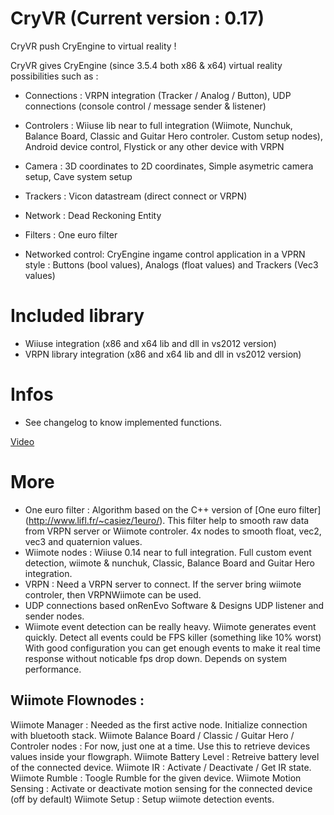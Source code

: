 CryVR (Current version : 0.17)
=====

CryVR push CryEngine to virtual reality !

CryVR gives CryEngine (since 3.5.4 both x86 & x64) virtual reality possibilities such as :
  
  * Connections : VRPN integration (Tracker / Analog / Button), UDP connections (console control / message sender & listener)
  
  * Controlers : Wiiuse lib near to full integration (Wiimote, Nunchuk, Balance Board, Classic and Guitar Hero controler. Custom setup nodes), Android device control, Flystick or any other device with VRPN
      
  * Camera : 3D coordinates to 2D coordinates, Simple asymetric camera setup, Cave system setup
  
  * Trackers : Vicon datastream (direct connect or VRPN)
      
  * Network : Dead Reckoning Entity 
  
  * Filters : One euro filter

  * Networked control: CryEngine ingame control application in a VPRN style : Buttons (bool values), Analogs (float values) and Trackers (Vec3 values)



Included library
================
- Wiiuse integration (x86 and x64 lib and dll in vs2012 version)
- VRPN library integration (x86 and x64 lib and dll in vs2012 version)


Infos
======

- See changelog to know implemented functions.

[Video](http://www.youtube.com/watch?v=0e7RbiY0b60)


More
====

- One euro filter : Algorithm based on the C++ version of [One euro filter] (http://www.lifl.fr/~casiez/1euro/). This filter help to smooth raw data from VRPN server or Wiimote controler. 4x nodes to smooth float, vec2, vec3 and quaternion values.
- Wiimote nodes :  Wiiuse 0.14 near to full integration. Full custom event detection, wiimote & nunchuk, Classic, Balance Board and Guitar Hero integration.
- VRPN : Need a VRPN server to connect. If the server bring wiimote controler, then VRPNWiimote can be used. 
- UDP connections based onRenEvo Software & Designs UDP listener and sender nodes.
- Wiimote event detection can be really heavy. Wiimote generates event quickly. Detect all events could be FPS killer (something like 10% worst)
With good configuration you can get enough events to make it real time response without noticable fps drop down. Depends on system performance.

Wiimote Flownodes :
------------------

Wiimote Manager : Needed as the first active node. Initialize connection with bluetooth stack. 
Wiimote Balance Board / Classic / Guitar Hero / Controler nodes : For now, just one at a time. Use this to retrieve devices values inside your flowgraph.
Wiimote Battery Level : Retreive battery level of the connected device.
Wiimote IR : Activate / Deactivate / Get IR state.
Wiimote Rumble : Toogle Rumble for the given device.
Wiimote Motion Sensing : Activate or deactivate motion sensing for the connected device (off by default)
Wiimote Setup : Setup wiimote detection events.





